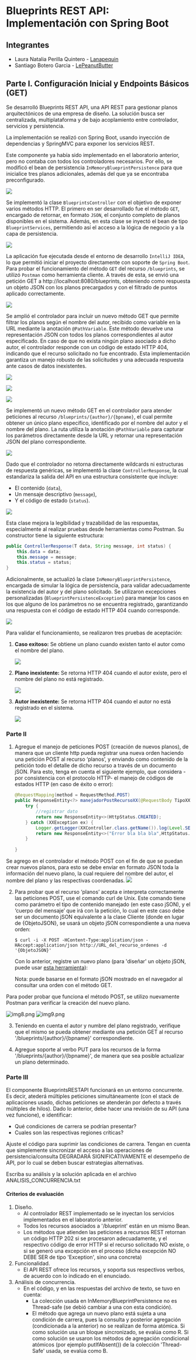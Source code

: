 # Blueprints REST API: Implementación con Spring Boot

## Integrantes
- Laura Natalia Perilla Quintero - [Lanapequin](https://github.com/Lanapequin)
- Santiago Botero Garcia - [LePeanutButter](https://github.com/LePeanutButter)

## Parte I. Configuración Inicial y Endpoints Básicos (GET)

Se desarrolló Blueprints REST API, una API REST para gestionar planos arquitectónicos de una empresa de diseño. La solución busca ser centralizada, multiplataforma y de bajo acoplamiento entre controlador, servicios y persistencia.

La implementación se realizó con Spring Boot, usando inyección de dependencias y SpringMVC para exponer los servicios REST.

Este componente ya había sido implementado en el laboratorio anterior, pero no contaba con todos los controladores necesarios. Por ello, se modificó el bean de persistencia `InMemoryBlueprintPersistence` para que inicialice tres planos adicionales, además del que ya se encontraba preconfigurado.

![](img/img1.png)

Se implementó la clase `BlueprintsController` con el objetivo de exponer varios métodos HTTP. El primero en ser desarrollado fue el método `GET`, encargado de retornar, en formato `JSON`, el conjunto completo de planos disponibles en el sistema. Además, en esta clase se inyectó el bean de tipo `BlueprintServices`, permitiendo así el acceso a la lógica de negocio y a la capa de persistencia.

![](img/img2.png)

La aplicación fue ejecutada desde el entorno de desarrollo `IntelliJ IDEA`, lo que permitió iniciar el proyecto directamente con soporte de `Spring Boot`. Para probar el funcionamiento del método `GET` del recurso `/blueprints`, se utilizó `Postman` como herramienta cliente. A través de esta, se envió una petición GET a http://localhost:8080/blueprints, obteniendo como respuesta un objeto JSON con los planos precargados y con el filtrado de puntos aplicado correctamente.

![](img/img3.png)

Se amplió el controlador para incluir un nuevo método GET que permite filtrar los planos según el nombre del autor, recibido como variable en la URL mediante la anotación `@PathVariable`. Este método devuelve una representación JSON con todos los planos correspondientes al autor especificado. En caso de que no exista ningún plano asociado a dicho autor, el controlador responde con un código de estado HTTP 404, indicando que el recurso solicitado no fue encontrado. Esta implementación garantiza un manejo robusto de las solicitudes y una adecuada respuesta ante casos de datos inexistentes.

![](img/img4.png)

![](img/img5.png)

![](img/img6.png)

Se implementó un nuevo método GET en el controlador para atender peticiones al recurso `/blueprints/{author}/{bpname}`, el cual permite obtener un único plano específico, identificado por el nombre del autor y el nombre del plano. La ruta utiliza la anotación `@PathVariable` para capturar los parámetros directamente desde la URL y retornar una representación JSON del plano correspondiente.

![](img/get-blueprint-controller.png)

Dado que el controlador no retorna directamente wildcards ni estructuras de respuesta genéricas, se implementó la clase `ControllerResponse`, la cual estandariza la salida del API en una estructura consistente que incluye:

- El contenido (`data`),
- Un mensaje descriptivo (`message`),
- Y el código de estado (`status`).

![](img/message-response-formater.png)

Esta clase mejora la legibilidad y trazabilidad de las respuestas, especialmente al realizar pruebas desde herramientas como Postman. Su constructor tiene la siguiente estructura:

```java
public ControllerResponse(T data, String message, int status) {
    this.data = data;
    this.message = message;
    this.status = status;
}
```

Adicionalmente, se actualizó la clase `InMemoryBlueprintPersistence`, encargada de simular la lógica de persistencia, para validar adecuadamente la existencia del autor y del plano solicitado. Se utilizaron excepciones personalizadas (`BlueprintPersistenceException`) para manejar los casos en los que alguno de los parámetros no se encuentra registrado, garantizando una respuesta con el código de estado HTTP 404 cuando corresponde.

![](img/get-blueprint-persistance.png)

Para validar el funcionamiento, se realizaron tres pruebas de aceptación:

1. **Caso exitoso:** Se obtiene un plano cuando existen tanto el autor como el nombre del plano.

    ![](img/get-blueprint-sucessfull.png)

2. **Plano inexistente:** Se retorna HTTP 404 cuando el autor existe, pero el nombre del plano no está registrado.

    ![](img/get-blueprint-nonexistent-blueprint.png)

3. **Autor inexistente:** Se retorna HTTP 404 cuando el autor no está registrado en el sistema.

    ![](img/get-blueprint-nonexistent-author.png)

### Parte II

1.  Agregue el manejo de peticiones POST (creación de nuevos planos), de manera que un cliente http pueda registrar una nueva orden haciendo una petición POST al recurso ‘planos’, y enviando como contenido de la petición todo el detalle de dicho recurso a través de un documento jSON. Para esto, tenga en cuenta el siguiente ejemplo, que considera -por consistencia con el protocolo HTTP- el manejo de códigos de estados HTTP (en caso de éxito o error):

    ```	java
    @RequestMapping(method = RequestMethod.POST)	
    public ResponseEntity<?> manejadorPostRecursoXX(@RequestBody TipoXX o){
        try {
            //registrar dato
            return new ResponseEntity<>(HttpStatus.CREATED);
        } catch (XXException ex) {
            Logger.getLogger(XXController.class.getName()).log(Level.SEVERE, null, ex);
            return new ResponseEntity<>("Error bla bla bla",HttpStatus.FORBIDDEN);            
        }        
     
    }
    ```	
Se agrego en el controlador el método POST con el fin de que se puedan crear nuevos planos, para esto se debe enviar en formato JSON toda la información del nuevo plano, la cual requiere del nombre del autor, el nombre del plano y las respectivas coordenadas.
![](img/img7.png)

2.  Para probar que el recurso ‘planos’ acepta e interpreta
    correctamente las peticiones POST, use el comando curl de Unix. Este
    comando tiene como parámetro el tipo de contenido manejado (en este
    caso jSON), y el ‘cuerpo del mensaje’ que irá con la petición, lo
    cual en este caso debe ser un documento jSON equivalente a la clase
    Cliente (donde en lugar de {ObjetoJSON}, se usará un objeto jSON correspondiente a una nueva orden:

    ```	
    $ curl -i -X POST -HContent-Type:application/json -HAccept:application/json http://URL_del_recurso_ordenes -d '{ObjetoJSON}'
    ```	

    Con lo anterior, registre un nuevo plano (para 'diseñar' un objeto jSON, puede usar [esta herramienta](http://www.jsoneditoronline.org/)):
    

    Nota: puede basarse en el formato jSON mostrado en el navegador al consultar una orden con el método GET.

Para poder probar que funciona el método POST, se utilizo nuevamente Postman para verificar la creación del nuevo plano.

![img8.png](img/img8.png)
![img9.png](img/img9.png)

3. Teniendo en cuenta el autor y numbre del plano registrado, verifique que el mismo se pueda obtener mediante una petición GET al recurso '/blueprints/{author}/{bpname}' correspondiente.

4. Agregue soporte al verbo PUT para los recursos de la forma '/blueprints/{author}/{bpname}', de manera que sea posible actualizar un plano determinado.


### Parte III

El componente BlueprintsRESTAPI funcionará en un entorno concurrente. Es decir, atederá múltiples peticiones simultáneamente (con el stack de aplicaciones usado, dichas peticiones se atenderán por defecto a través múltiples de hilos). Dado lo anterior, debe hacer una revisión de su API (una vez funcione), e identificar:

* Qué condiciones de carrera se podrían presentar?
* Cuales son las respectivas regiones críticas?

Ajuste el código para suprimir las condiciones de carrera. Tengan en cuenta que simplemente sincronizar el acceso a las operaciones de persistencia/consulta DEGRADARÁ SIGNIFICATIVAMENTE el desempeño de API, por lo cual se deben buscar estrategias alternativas.

Escriba su análisis y la solución aplicada en el archivo ANALISIS_CONCURRENCIA.txt

#### Criterios de evaluación

1. Diseño.
    * Al controlador REST implementado se le inyectan los servicios implementados en el laboratorio anterior.
    * Todos los recursos asociados a '/blueprint' están en un mismo Bean.
    * Los métodos que atienden las peticiones a recursos REST retornan un código HTTP 202 si se procesaron adecuadamente, y el respectivo código de error HTTP si el recurso solicitado NO existe, o si se generó una excepción en el proceso (dicha excepción NO DEBE SER de tipo 'Exception', sino una concreta)
2. Funcionalidad.
    * El API REST ofrece los recursos, y soporta sus respectivos verbos, de acuerdo con lo indicado en el enunciado.
3. Análisis de concurrencia.
    * En el código, y en las respuestas del archivo de texto, se tuvo en cuenta:
        * La colección usada en InMemoryBlueprintPersistence no es Thread-safe (se debió cambiar a una con esta condición).
        * El método que agrega un nuevo plano está sujeta a una condición de carrera, pues la consulta y posterior agregación (condicionada a la anterior) no se realizan de forma atómica. Si como solución usa un bloque sincronizado, se evalúa como R. Si como solución se usaron los métodos de agregación condicional atómicos (por ejemplo putIfAbsent()) de la colección 'Thread-Safe' usada, se evalúa como B.